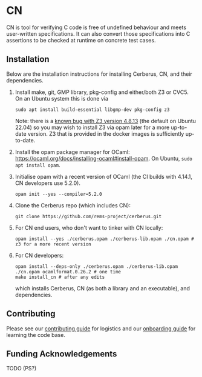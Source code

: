 # CN

CN is tool for verifying C code is free of undefined behaviour and meets
user-written specifications. It can also convert those specifications into
C assertions to be checked at runtime on concrete test cases.

## Installation

Below are the installation instructions for installing Cerberus, CN,
and their dependencies.


1. Install make, git, GMP library, pkg-config and either/both Z3 or CVC5.
   On an Ubuntu system this is done via
   ```
   sudo apt install build-essential libgmp-dev pkg-config z3
   ```
   Note: there is a [known bug with Z3 version
   4.8.13](https://github.com/rems-project/cerberus/issues/663) (the default on
   Ubuntu 22.04) so you may wish to install Z3 via opam later for a more
   up-to-date version. Z3 that is provided in the docker images is sufficiently up-to-date.

2. Install the opam package manager for OCaml:
   https://ocaml.org/docs/installing-ocaml#install-opam.
   On Ubuntu, `sudo apt install opam`.

3. Initialise opam with a recent version of OCaml (the CI builds with 4.14.1,
   CN developers use 5.2.0).
   ```
   opam init --yes --compiler=5.2.0
   ````

4. Clone the Cerberus repo (which includes CN):
   ```
   git clone https://github.com/rems-project/cerberus.git
   ```

5. For CN end users, who don't want to tinker with CN locally:
   ```
   opam install --yes ./cerberus.opam ./cerberus-lib.opam ./cn.opam # z3 for a more recent version
   ```

6. For CN developers:
   ```
   opam install --deps-only ./cerberus.opam ./cerberus-lib.opam ./cn.opam ocamlformat.0.26.2 # one time
   make install_cn # after any edits
   ```
   which installs Cerberus, CN (as both a library and an executable), and
   dependencies.

## Contributing

Please see our [contributing
guide](https://github.com/rems-project/cerberus/blob/master/backend/cn/CONTRIBUTING.md)
for logistics and our [onboarding
guide](https://github.com/rems-project/cerberus/blob/master/backend/cn/ONBOARDING.md)
for learning the code base.

## Funding Acknowledgements

TODO (PS?)
